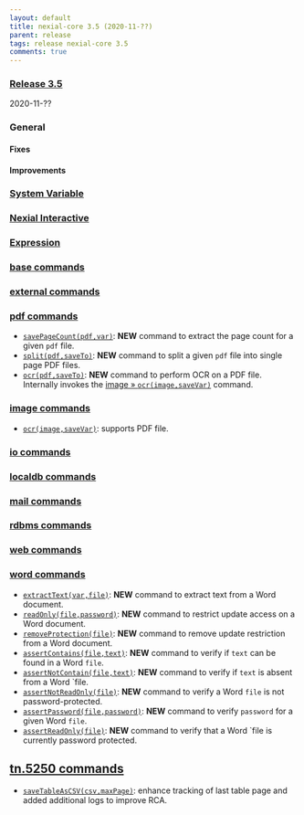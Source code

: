 ```yaml
---
layout: default
title: nexial-core 3.5 (2020-11-??)
parent: release
tags: release nexial-core 3.5
comments: true
---
```


### <a href="https://github.com/nexiality/nexial-core/releases/tag/nexial-core-v3.5_????" class="external-link" target="_nexial_link">Release 3.5</a>
2020-11-??


### General
#### Fixes

#### Improvements


### [System Variable](../systemvars)


### [Nexial Interactive](../interactive)


### [Expression](../expressions)

 
### [base commands](../commands/base)


### [external commands](../commands/external)


### [pdf commands](../commands/pdf)
- [`savePageCount(pdf,var)`](../commands/pdf/savePageCount(pdf,var)): **NEW** command to extract the page count for a 
  given `pdf` file. 
- [`split(pdf,saveTo)`](../commands/pdf/split(pdf,saveTo)): **NEW** command to split a given `pdf` file into single 
  page PDF files.
- [`ocr(pdf,saveTo)`](../commands/pdf/ocr(pdf,saveVar)): **NEW** command to perform OCR on a PDF file. Internally 
  invokes the [image &raquo; `ocr(image,saveVar)`](../commands/image/ocr(image,saveVar)) command.


### [image commands](../commands/image)
- [`ocr(image,saveVar)`](../commands/image/ocr(image,saveVar)): supports PDF file.


### [io commands](../commands/io)


### [localdb commands](../commands/localdb)


### [mail commands](../commands/mail)


### [rdbms commands](../commands/rdbms)


### [web commands](../commands/web)


### [word commands](../commands/word)
- [`extractText(var,file)`](../commands/word/extractText(var,file)): **NEW** command to extract text from a Word 
  document.
- [`readOnly(file,password)`](../commands/word/readOnly(file,password)): **NEW** command to restrict update access on a 
  Word document.
- [`removeProtection(file)`](../commands/word/removeProtection(file)): **NEW** command to remove update restriction from
  a Word document.
- [`assertContains(file,text)`](../commands/word/assertContains(file,text)): **NEW** command to verify if `text` can be 
  found in a Word `file`.
- [`assertNotContain(file,text)`](../commands/word/assertNotContain(file,text)): **NEW** command to verify if `text` is 
  absent from a Word `file.
- [`assertNotReadOnly(file)`](../commands/word/assertNotReadOnly(file)): **NEW** command to verify a Word `file` is not 
  password-protected.
- [`assertPassword(file,password)`](../commands/word/assertPassword(file,password)): **NEW** command to verify 
  `password` for a given Word `file`.
- [`assertReadOnly(file)`](../commands/word/assertReadOnly(file).md): **NEW** command to verify that a Word `file is 
  currently password protected. 


## [tn.5250 commands](../commands/tn.5250)
- [`saveTableAsCSV(csv,maxPage)`](../commands/tn.5250/saveTableAsCSV(csv,maxPage)): enhance tracking of last table 
  page and added additional logs to improve RCA.

